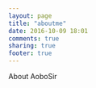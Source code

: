 ```yaml
---
layout: page
title: "aboutme"
date: 2016-10-09 18:01
comments: true
sharing: true
footer: true
---
```


About AoboSir
